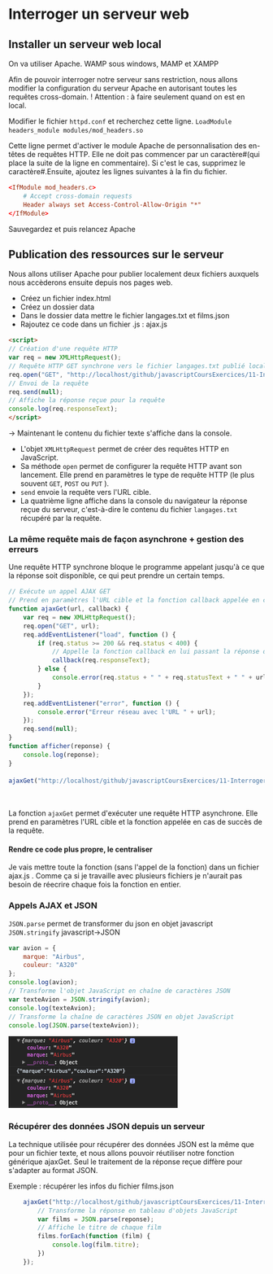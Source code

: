 # Interroger un serveur web

## Installer un serveur web local

On va utiliser Apache. WAMP sous windows, MAMP et XAMPP

Afin de pouvoir interroger notre serveur sans restriction, nous allons modifier la configuration du serveur Apache en autorisant toutes les requêtes cross-domain. ! Attention : à faire seulement quand on est en local.

Modifier le fichier `httpd.conf` et recherchez cette ligne.
`LoadModule headers_module modules/mod_headers.so`

Cette ligne permet d'activer le module Apache de personnalisation des en-têtes de requêtes HTTP. Elle ne doit pas commencer par un caractère#(qui place la suite de la ligne en commentaire). Si c'est le cas, supprimez le caractère#.Ensuite, ajoutez les lignes suivantes à la fin du fichier.

```conf
<IfModule mod_headers.c>
    # Accept cross-domain requests
	Header always set Access-Control-Allow-Origin "*"
</IfModule>
```
Sauvegardez et puis relancez Apache

## Publication des ressources sur le serveur

Nous allons utiliser Apache pour publier localement deux fichiers auxquels nous accèderons ensuite depuis nos pages web.

- Créez un fichier index.html
- Créez un dossier data
- Dans le dossier data mettre le fichier langages.txt et films.json
- Rajoutez ce code dans un fichier .js : ajax.js

```html
<script>
// Création d'une requête HTTP
var req = new XMLHttpRequest();
// Requête HTTP GET synchrone vers le fichier langages.txt publié localement
req.open("GET", "http://localhost/github/javascriptCoursExercices/11-Interroger_un_serveur_web/data/langages.txt", false);
// Envoi de la requête
req.send(null);
// Affiche la réponse reçue pour la requête
console.log(req.responseText);
</script>
```

-> Maintenant le contenu du fichier texte s'affiche dans la console.

- L'objet `XMLHttpRequest` permet de créer des requêtes HTTP en JavaScript.
- Sa méthode `open` permet de configurer la requête HTTP avant son lancement. Elle prend en paramètres le type de requête HTTP (le plus souvent `GET`, `POST` ou `PUT` ).
- `send` envoie la requête vers l'URL cible.
- La quatrième ligne affiche dans la console du navigateur la réponse reçue du serveur, c'est-à-dire le contenu du fichier `langages.txt` récupéré par la requête.

### La même requête mais de façon asynchrone + gestion des erreurs

Une requête HTTP synchrone bloque le programme appelant jusqu'à ce que la réponse soit disponible, ce qui peut prendre un certain temps.

```js
// Exécute un appel AJAX GET
// Prend en paramètres l'URL cible et la fonction callback appelée en cas de succès
function ajaxGet(url, callback) {
    var req = new XMLHttpRequest();
    req.open("GET", url);
    req.addEventListener("load", function () {
        if (req.status >= 200 && req.status < 400) {
            // Appelle la fonction callback en lui passant la réponse de la requête
            callback(req.responseText);
        } else {
            console.error(req.status + " " + req.statusText + " " + url);
        }
    });
    req.addEventListener("error", function () {
        console.error("Erreur réseau avec l'URL " + url);
    });
    req.send(null);
}
function afficher(reponse) {
    console.log(reponse);
}

ajaxGet("http://localhost/github/javascriptCoursExercices/11-Interroger_un_serveur_web/data/langages.txt", afficher);




```

La fonction `ajaxGet` permet d'exécuter une requête HTTP asynchrone. Elle prend en paramètres l'URL cible et la fonction appelée en cas de succès de la requête.

#### Rendre ce code plus propre, le centraliser

Je vais mettre toute la fonction (sans l'appel de la fonction) dans un fichier ajax.js . Comme ça si je travaille avec plusieurs fichiers je n'aurait pas besoin de réecrire chaque fois la fonction en entier.

### Appels AJAX et JSON

`JSON.parse` permet de transformer du json en objet javascript
`JSON.stringify` javascript->JSON

```js
var avion = {
    marque: "Airbus",
    couleur: "A320"
};
console.log(avion);
// Transforme l'objet JavaScript en chaîne de caractères JSON
var texteAvion = JSON.stringify(avion);
console.log(texteAvion);
// Transforme la chaîne de caractères JSON en objet JavaScript
console.log(JSON.parse(texteAvion));
```

<img src="../images/json.png">

### Récupérer des données JSON depuis un serveur

La technique utilisée pour récupérer des données JSON est la même que pour un fichier texte, et nous allons pouvoir réutiliser notre fonction générique ajaxGet. Seul le traitement de la réponse reçue diffère pour s'adapter au format JSON.

Exemple : récupérer les infos du fichier films.json

```js
    ajaxGet("http://localhost/github/javascriptCoursExercices/11-Interroger_un_serveur_web/data/films.json", function (reponse) {
        // Transforme la réponse en tableau d'objets JavaScript
        var films = JSON.parse(reponse);
        // Affiche le titre de chaque film
        films.forEach(function (film) {
            console.log(film.titre);
        })
    });
```
